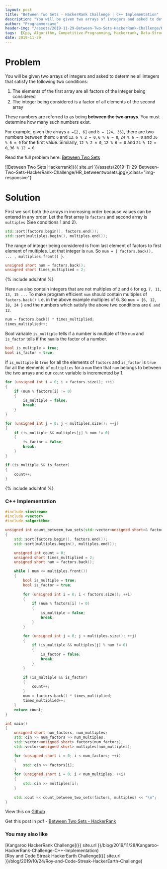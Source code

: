 ```yaml
---
layout: post
title: "Between Two Sets - HackerRank Challenge | C++ Implementation"
description: "You will be given two arrays of integers and asked to determine all integers that satisfy the following two conditions: 1. The elements of the first array are all factors of the integer being considered. 2. The integer being considered is a factor of all elements of the second array"
author: "Programmercave"
header-img: "/assets/2019-11-29-Between-Two-Sets-HackerRank-Challenge/HR_betweentwosets.jpg"
tags:  [Cpp, Algorithm, Competitive-Programming, Hackerrank, Data-Structure]
date: 2019-11-29
---
```


<h1>Problem</h1>

You will be given two arrays of integers and asked to determine all integers that satisfy the following two conditions: 

  1. The elements of the first array are all factors of the integer being considered <br/>
  2. The integer being considered is a factor of all elements of the second array 

These numbers are referred to as being **between the two arrays**. You must determine how many such numbers exist.

For example, given the arrays `a =[2, 6]` and `b = [24, 36]`, there are two numbers between them: `6` and `12`. `6 % 2 = 0`, `6 % 6 = 0`, `24 % 6 = 0` and `36 % 6 = 0` for the first value. Similarly, `12 % 2 = 0`, `12 % 6 = 0` and `24 % 12 = 0`, `36 % 12 = 0`.

Read the full problem here: [Between Two Sets](https://www.hackerrank.com/challenges/between-two-sets/problem)

![Between Two Sets Hackerrank]({{ site.url }}/assets/2019-11-29-Between-Two-Sets-HackerRank-Challenge/HR_betweentwosets.jpg){:class="img-responsive"}

<h1>Solution</h1>

First we sort both the arrays in increasing order because values can be entered in any order. Let the first array is `factors` and second array is `multiples` (See conditions 1 and 2). 

```cpp
std::sort(factors.begin(), factors.end());
std::sort(multiples.begin(), multiples.end());
```

The range of integer being considered is from last element of factors to first element of multiples. Let that integer is `num`. So `num = { factors.back(), ... , multiplies.front() }`. 

```cpp
unsigned short num = factors.back();
unsigned short times_multiplied = 2;
```

{% include ads.html %}<br/>

Here `num` also contain integers that are not multiples of `2` and `6` for eg. `7, 11, 13, 15 ...` To make program efficient `num` should contain multiples of `factors.back()` i. e. in the above example multiples of 6. So `num = {6, 12, 18, 24 }` and the numbers which satisfy the above two conditions are `6 and 12`.

```cpp
num = factors.back() * times_multiplied;
times_multiplied++;
```

Bool variable `is_multiple` tells if a number is  multiple of the `num` and `is_factor` tells if the `num` is the factor of a number. 

```cpp
bool is_multiple = true;
bool is_factor = true;
```

If `is_multiple` is `true` for all the elements of `factors` and `is_factor` is `true` for all the elements of `multiplies` for a `num` then that `num` belongs to between the two arrays and our `count` variable is incremented by 1.

```cpp
for (unsigned int i = 0; i < factors.size(); ++i)
{
    if (num % factors[i] != 0)
    {
        is_multiple = false;
        break;
    }
}

for (unsigned int j = 0; j < multiples.size(); ++j)
{
    if (is_multiple && multiples[j] % num != 0)
    {
        is_factor = false;
        break;
    }
}

if (is_multiple && is_factor)
{
    count++;
}
```

{% include ads.html %}<br/>

<h3>C++ Implementation</h3>

```cpp
#include <iostream>
#include <vector>
#include <algorithm>

unsigned int count_between_two_sets(std::vector<unsigned short>& factors, std::vector<unsigned short>& multiples)
{
    std::sort(factors.begin(), factors.end());
    std::sort(multiples.begin(), multiples.end());

    unsigned int count = 0;
    unsigned short times_multiplied = 2;
    unsigned short num = factors.back();

    while ( num <= multiples.front())
    {
    	bool is_multiple = true;
        bool is_factor = true;
        
        for (unsigned int i = 0; i < factors.size(); ++i)
        {
            if (num % factors[i] != 0)
            {
                is_multiple = false;
                break;
            }
        }

        for (unsigned int j = 0; j < multiples.size(); ++j)
        {
            if (is_multiple && multiples[j] % num != 0)
            {
                is_factor = false;
                break;
            }
        }

        if (is_multiple && is_factor)
        {
            count++;
        }
        num = factors.back() * times_multiplied;
        times_multiplied++;
    }
    return count;
}

int main()
{
    unsigned short num_factors, num_multiples;
    std::cin >> num_factors >> num_multiples;
    std::vector<unsigned short> factors(num_factors);
    std::vector<unsigned short> multiples(num_multiples);

    for (unsigned short i = 0; i < num_factors; ++i)
    {
        std::cin >> factors[i];
    }
    for (unsigned short i = 0; i < num_multiples; ++i)
    {
        std::cin >> multiples[i];
    }
  
    std::cout << count_between_two_sets(factors, multiples) << "\n";
}
```

View this on [Github](https://github.com/{{site.github_username}}/Competitive-Programming/blob/master/Hackerrank/Between_two_Sets.cpp)

Get this post in pdf - [Between Two Sets - HackerRank](https://www.file-up.org/f6n0nkovrrgp)

<h3>You may also like</h3>
[Kangaroo HackerRank Challenge]({{ site.url }}/blog/2019/11/28/Kangaroo-HackerRank-Challenge-C++-Implementation)<br/>
[Roy and Code Streak HackerEarth Challenge]({{ site.url }}/blog/2019/10/24/Roy-and-Code-Streak-HackerEarth-Challenge)




